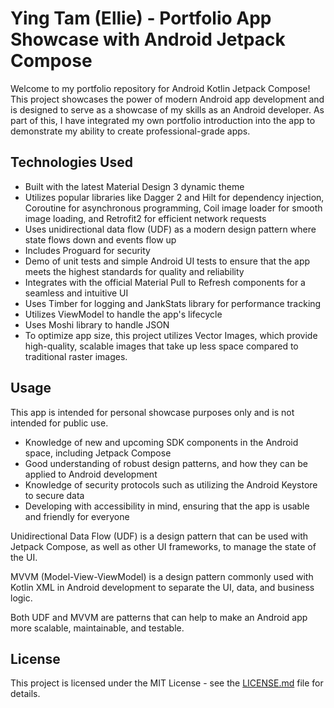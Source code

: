 # Ying Tam (Ellie) - Portfolio App Showcase with Android Jetpack Compose

Welcome to my portfolio repository for Android Kotlin Jetpack Compose! This project showcases the power of modern Android app development and is designed to serve as a showcase of my skills as an Android developer. As part of this, I have integrated my own portfolio introduction into the app to demonstrate my ability to create professional-grade apps.

## Technologies Used

- Built with the latest Material Design 3 dynamic theme
- Utilizes popular libraries like Dagger 2 and Hilt for dependency injection, Coroutine for asynchronous programming, Coil image loader for smooth image loading, and Retrofit2 for efficient network requests
- Uses unidirectional data flow (UDF) as a modern design pattern where state flows down and events flow up
- Includes Proguard for security
- Demo of unit tests and simple Android UI tests to ensure that the app meets the highest standards for quality and reliability
- Integrates with the official Material Pull to Refresh components for a seamless and intuitive UI
- Uses Timber for logging and JankStats library for performance tracking
- Utilizes ViewModel to handle the app's lifecycle
- Uses Moshi library to handle JSON
- To optimize app size, this project utilizes Vector Images, which provide high-quality, scalable images that take up less space compared to traditional raster images.

## Usage

This app is intended for personal showcase purposes only and is not intended for public use.
- Knowledge of new and upcoming SDK components in the Android space, including Jetpack Compose
- Good understanding of robust design patterns, and how they can be applied to Android development
- Knowledge of security protocols such as utilizing the Android Keystore to secure data
- Developing with accessibility in mind, ensuring that the app is usable and friendly for everyone

Unidirectional Data Flow (UDF) is a design pattern that can be used with Jetpack Compose, as well as other UI frameworks, to manage the state of the UI.

MVVM (Model-View-ViewModel) is a design pattern commonly used with Kotlin XML in Android development to separate the UI, data, and business logic.

Both UDF and MVVM are patterns that can help to make an Android app more scalable, maintainable, and testable.

## License

This project is licensed under the MIT License - see the [LICENSE.md](LICENSE.md) file for details.